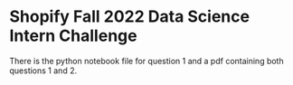 # Shopify Fall 2022 Data Science Intern Challenge
There is the python notebook file for question 1 and a pdf containing both questions 1 and 2. 
